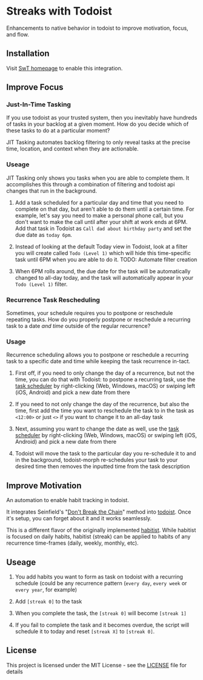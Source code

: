 # Streaks with Todoist 
Enhancements to native behavior in todoist to improve motivation, focus, and flow.

## Installation

Visit [SwT homepage](https://streaks-with-todoist.herokuapp.com) to enable this integration.

## Improve Focus

### Just-In-Time Tasking
If you use todoist as your trusted system, then you inevitably have hundreds of tasks in your backlog at a given moment. How do you decide which of these tasks to do at a particular moment? 

JIT Tasking automates backlog filtering to only reveal tasks at the precise time, location, and context when they are actionable.

### Useage

JIT Tasking only shows you tasks when you are able to complete them. It accomplishes this through a combination of filtering and todoist api changes that run in the background.

1. Add a task scheduled for a particular day and time that you need to complete on that day, but aren't able to do them until a certain time. For example, let's say you need to make a personal phone call, but you don't want to make the call until after your shift at work ends at 6PM. Add that task in Todoist as `Call dad about birthday party` and set the due date as `today 6pm`.

2. Instead of looking at the default Today view in Todoist, look at a filter you will create called `Todo (Level 1)` which will hide this time-specific task until 6PM when you are able to do it. TODO: Automate filter creation

3. When 6PM rolls around, the due date for the task will be automatically changed to all-day today, and the task will automatically appear in your `Todo (Level 1)` filter.

### Recurrence Task Rescheduling

Sometimes, your schedule requires you to postpone or reschedule repeating tasks. How do you properly postpone or reschedule a recurring task to a date *and time* outside of the regular recurrence?

### Usage

Recurrence scheduling allows you to postpone or reschedule a recurring task to a specific date and time while keeping the task recurrence in-tact.

1. First off, if you need to only change the day of a recurrence, but not the time, you can do that with Todoist: to postpone a recurring task, use the [task scheduler](https://support.todoist.com/hc/articles/205325931) by right-clicking (Web, Windows, macOS) or swiping left (iOS, Android) and pick a new date from there

2. If you need to not only change the day of the recurrence, but also the time, first add the time you want to reschedule the task to in the task as `<12:00>` or just `<>` if you want to change it to an all-day task

3. Next, assuming you want to change the date as well, use the [task scheduler](https://support.todoist.com/hc/articles/205325931) by right-clicking (Web, Windows, macOS) or swiping left (iOS, Android) and pick a new date from there

4. Todoist will move the task to the particular day you re-schedule it to and in the background, todoist-morph re-schedules your task to your desired time then removes the inputted time from the task description

## Improve Motivation

An automation to enable habit tracking in todoist. 

It integrates Seinfield's "[Don't Break the Chain](https://lifehacker.com/281626/jerry-seinfelds-productivity-secret)" method into [todoist](http://todoist.com/). Once it's setup, you can forget about it and it works seamlessly.

This is a different flavor of the originally implemented [habitist](https://github.com/amitness/habitist). While habitist is focused on daily habits, habitist (streak) can be applied to habits of any recurrence time-frames (daily, weekly, monthly, etc).

## Useage

1. You add habits you want to form as task on todoist with a recurring schedule (could be any recurrence pattern (`every day`, `every week` or `every year`, for example)

2. Add `[streak 0]` to the task

3. When you complete the task, the `[streak 0]` will become `[streak 1]`

4. If you fail to complete the task and it becomes overdue, the script will schedule it to today and reset `[streak X]` to `[streak 0]`.



## License

This project is licensed under the MIT License - see the [LICENSE](LICENSE) file for details
